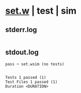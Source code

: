 # [set.w](../../../../../../examples/tests/sdk_tests/std/set.w) | test | sim

## stderr.log
```log

```

## stdout.log
```log
pass ─ set.wsim (no tests)
 
 
Tests 1 passed (1)
Test Files 1 passed (1)
Duration <DURATION>
```

